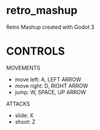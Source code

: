 # retro_mashup
Retro Mashup created with Godot 3

# CONTROLS
  MOVEMENTS
   - move left: A, LEFT ARROW
   - move right: D, RIGHT ARROW
   - jump: W, SPACE, UP ARROW
  
  ATTACKS
   - slide: X
   - shoot: Z
